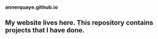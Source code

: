 ### annerquaye.github.io

## My website lives here. This repository contains projects that I have done.

